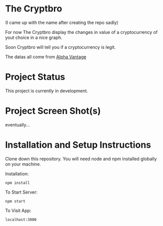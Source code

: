 # The Cryptbro

(I came up with the name after creating the repo sadly)

For now The Cryptbro display the changes in value of a cryptocurrency of yout choice in a nice graph.

Soon Cryptbro will tell you if a cryptocurrency is legit.

The datas all come from [Alpha Vantage](https://www.alphavantage.co/) 

# Project Status

This project is currently in development.


# Project Screen Shot(s)

eventually...

# Installation and Setup Instructions

Clone down this repository. You will need node and npm installed globally on your machine.

Installation:

```npm install```

To Start Server:

```npm start```

To Visit App:

```localhost:3000```
